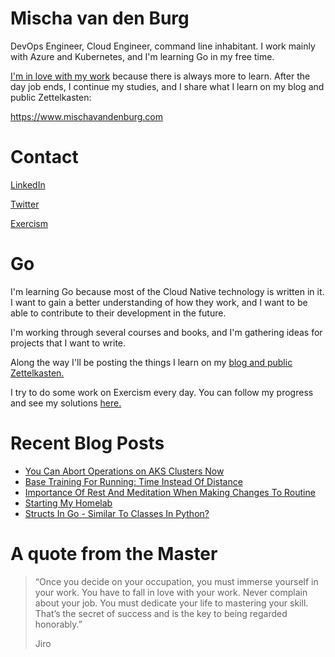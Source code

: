 # Mischa van den Burg

DevOps Engineer, Cloud Engineer, command line inhabitant. I work mainly with Azure and Kubernetes, and I'm learning Go in my free time.

[I'm in love with my work](https://mischavandenburg.com/zet/articles/jiro-sushi/) because there is always more to learn. After the day job ends, I continue my studies, and I share what I learn on my blog and public Zettelkasten:

https://www.mischavandenburg.com

# Contact

[LinkedIn](https://www.linkedin.com/in/mischavandenburg)

[Twitter](https://twitter.com/mischa_vdburg)

[Exercism](https://exercism.org/profiles/mischavandenburg)

# Go

I'm learning Go because most of the Cloud Native technology is written in it. I want to gain a better understanding of how they work, and I want to be able to contribute to their development in the future. 

I'm working through several courses and books, and I'm gathering ideas for projects that I want to write.

Along the way I'll be posting the things I learn on my [blog and public Zettelkasten.](https://www.mischavandenburg.com)

I try to do some work on Exercism every day. You can follow my progress and see my solutions [here.](https://exercism.org/profiles/mischavandenburg)

# Recent Blog Posts
<!-- BLOG-POST-LIST:START -->
- [You Can Abort Operations on AKS Clusters Now](https://mischavandenburg.com/zet/aks-abort-operation/)
- [Base Training For Running: Time Instead Of Distance](https://mischavandenburg.com/zet/base-training-running/)
- [Importance Of Rest And Meditation When Making Changes To Routine](https://mischavandenburg.com/zet/importance-rest-changes/)
- [Starting My Homelab](https://mischavandenburg.com/zet/starting-my-homelab/)
- [Structs In Go - Similar To Classes In Python?](https://mischavandenburg.com/zet/go-struct-python-class/)
<!-- BLOG-POST-LIST:END -->

# A quote from the Master

> “Once you decide on your occupation, you must immerse yourself in your work. You have to fall in love with your work. Never complain about your job. You must dedicate your life to mastering your skill. That’s the secret of success and is the key to being regarded honorably.”
>
> Jiro
